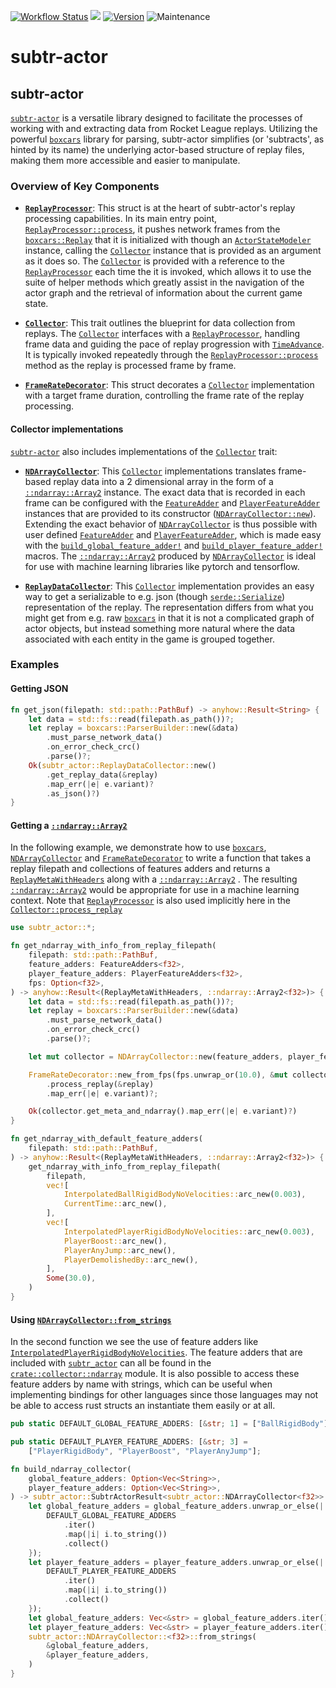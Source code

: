 [![Workflow Status](https://github.com/rlrml/subtr-actor/workflows/main/badge.svg)](https://github.com/rlrml/subtr-actor/actions?query=workflow%3A%22main%22) [![](https://docs.rs/subtr-actor/badge.svg)](https://docs.rs/subtr-actor) [![Version](https://img.shields.io/crates/v/subtr-actor.svg?style=flat-square)](https://crates.io/crates/subtr-actor) ![Maintenance](https://img.shields.io/badge/maintenance-activly--developed-brightgreen.svg)
# subtr-actor

## subtr-actor

[`subtr-actor`][1] is a versatile library designed to facilitate the
processes of working with and extracting data from Rocket League replays.
Utilizing the powerful [`boxcars`][2] library for parsing, subtr-actor
simplifies (or 'subtracts', as hinted by its name) the underlying
actor-based structure of replay files, making them more accessible and
easier to manipulate.

### Overview of Key Components

- **[`ReplayProcessor`][3]**: This struct is at the heart of subtr-actor's
replay processing capabilities. In its main entry point,
[`ReplayProcessor::process`][4], it pushes network frames from the
[`boxcars::Replay`][5] that it is initialized with though an
[`ActorStateModeler`][6] instance, calling the [`Collector`][7] instance that is
provided as an argument as it does so. The [`Collector`][7] is provided with a
reference to the [`ReplayProcessor`][3] each time the it is invoked, which
allows it to use the suite of helper methods which greatly assist in the
navigation of the actor graph and the retrieval of information about the
current game state.

- **[`Collector`][7]**: This trait outlines the blueprint for data collection
from replays. The [`Collector`][7] interfaces with a [`ReplayProcessor`][3],
handling frame data and guiding the pace of replay progression with
[`TimeAdvance`][8]. It is typically invoked repeatedly through the
[`ReplayProcessor::process`][4] method as the replay is processed frame by
frame.

- **[`FrameRateDecorator`][9]**: This struct decorates a [`Collector`][7]
implementation with a target frame duration, controlling the frame rate of
the replay processing.

#### Collector implementations

[`subtr-actor`][1] also includes implementations of the [`Collector`][7] trait:

- **[`NDArrayCollector`][10]**: This [`Collector`][7] implementations translates
frame-based replay data into a 2 dimensional array in the form of a
[`::ndarray::Array2`][11] instance. The exact data that is recorded in each
frame can be configured with the [`FeatureAdder`][12] and [`PlayerFeatureAdder`][13]
instances that are provided to its constructor ([`NDArrayCollector::new`][14]).
Extending the exact behavior of [`NDArrayCollector`][10] is thus possible with
user defined [`FeatureAdder`][12] and [`PlayerFeatureAdder`][13], which is made easy
with the [`build_global_feature_adder!`][15] and [`build_player_feature_adder!`][16]
macros. The [`::ndarray::Array2`][11] produced by [`NDArrayCollector`][10] is ideal
for use with machine learning libraries like pytorch and tensorflow.

- **[`ReplayDataCollector`][17]**: This [`Collector`][7] implementation provides an easy way
to get a serializable to e.g. json (though [`serde::Serialize`][18])
representation of the replay. The representation differs from what you might
get from e.g. raw [`boxcars`][2] in that it is not a complicated graph of actor
objects, but instead something more natural where the data associated with
each entity in the game is grouped together.

### Examples

#### Getting JSON

```rust
fn get_json(filepath: std::path::PathBuf) -> anyhow::Result<String> {
    let data = std::fs::read(filepath.as_path())?;
    let replay = boxcars::ParserBuilder::new(&data)
        .must_parse_network_data()
        .on_error_check_crc()
        .parse()?;
    Ok(subtr_actor::ReplayDataCollector::new()
        .get_replay_data(&replay)
        .map_err(|e| e.variant)?
        .as_json()?)
}
```

#### Getting a [`::ndarray::Array2`][11]

In the following example, we demonstrate how to use [`boxcars`][2],
[`NDArrayCollector`][10] and [`FrameRateDecorator`][9] to write a function that
takes a replay filepath and collections of features adders and returns a
[`ReplayMetaWithHeaders`][19] along with a [`::ndarray::Array2`][11] . The resulting
[`::ndarray::Array2`][11] would be appropriate for use in a machine learning
context. Note that [`ReplayProcessor`][3] is also used implicitly here in the
[`Collector::process_replay`][20]

```rust
use subtr_actor::*;

fn get_ndarray_with_info_from_replay_filepath(
    filepath: std::path::PathBuf,
    feature_adders: FeatureAdders<f32>,
    player_feature_adders: PlayerFeatureAdders<f32>,
    fps: Option<f32>,
) -> anyhow::Result<(ReplayMetaWithHeaders, ::ndarray::Array2<f32>)> {
    let data = std::fs::read(filepath.as_path())?;
    let replay = boxcars::ParserBuilder::new(&data)
        .must_parse_network_data()
        .on_error_check_crc()
        .parse()?;

    let mut collector = NDArrayCollector::new(feature_adders, player_feature_adders);

    FrameRateDecorator::new_from_fps(fps.unwrap_or(10.0), &mut collector)
        .process_replay(&replay)
        .map_err(|e| e.variant)?;

    Ok(collector.get_meta_and_ndarray().map_err(|e| e.variant)?)
}

fn get_ndarray_with_default_feature_adders(
    filepath: std::path::PathBuf,
) -> anyhow::Result<(ReplayMetaWithHeaders, ::ndarray::Array2<f32>)> {
    get_ndarray_with_info_from_replay_filepath(
        filepath,
        vec![
            InterpolatedBallRigidBodyNoVelocities::arc_new(0.003),
            CurrentTime::arc_new(),
        ],
        vec![
            InterpolatedPlayerRigidBodyNoVelocities::arc_new(0.003),
            PlayerBoost::arc_new(),
            PlayerAnyJump::arc_new(),
            PlayerDemolishedBy::arc_new(),
        ],
        Some(30.0),
    )
}
```

#### Using [`NDArrayCollector::from_strings`][21]

In the second function we see the use of feature adders like
[`InterpolatedPlayerRigidBodyNoVelocities`][22]. The feature adders that are
included with [`subtr_actor`][1] can all be found in the
[`crate::collector::ndarray`][23] module. It is also possible to access these
feature adders by name with strings, which can be useful when implementing
bindings for other languages since those languages may not be able to access
rust structs an instantiate them easily or at all.

```rust
pub static DEFAULT_GLOBAL_FEATURE_ADDERS: [&str; 1] = ["BallRigidBody"];

pub static DEFAULT_PLAYER_FEATURE_ADDERS: [&str; 3] =
    ["PlayerRigidBody", "PlayerBoost", "PlayerAnyJump"];

fn build_ndarray_collector(
    global_feature_adders: Option<Vec<String>>,
    player_feature_adders: Option<Vec<String>>,
) -> subtr_actor::SubtrActorResult<subtr_actor::NDArrayCollector<f32>> {
    let global_feature_adders = global_feature_adders.unwrap_or_else(|| {
        DEFAULT_GLOBAL_FEATURE_ADDERS
            .iter()
            .map(|i| i.to_string())
            .collect()
    });
    let player_feature_adders = player_feature_adders.unwrap_or_else(|| {
        DEFAULT_PLAYER_FEATURE_ADDERS
            .iter()
            .map(|i| i.to_string())
            .collect()
    });
    let global_feature_adders: Vec<&str> = global_feature_adders.iter().map(|s| &s[..]).collect();
    let player_feature_adders: Vec<&str> = player_feature_adders.iter().map(|s| &s[..]).collect();
    subtr_actor::NDArrayCollector::<f32>::from_strings(
        &global_feature_adders,
        &player_feature_adders,
    )
}
```

[1]: https://docs.rs/subtr-actor/latest/subtr_actor/
[2]: https://docs.rs/boxcars/latest/boxcars/
[3]: https://docs.rs/subtr-actor/latest/subtr_actor/processor/struct.ReplayProcessor.html
[4]: https://docs.rs/subtr-actor/latest/subtr_actor/processor/struct.ReplayProcessor.html#method.process
[5]: https://docs.rs/boxcars/latest/boxcars/struct.Replay.html
[6]: https://docs.rs/subtr-actor/latest/subtr_actor/actor_state/struct.ActorStateModeler.html
[7]: https://docs.rs/subtr-actor/latest/subtr_actor/collector/trait.Collector.html
[8]: https://docs.rs/subtr-actor/latest/subtr_actor/collector/decorator/struct.TimeAdvance.html
[9]: https://docs.rs/subtr-actor/latest/subtr_actor/collector/decorator/struct.FrameRateDecorator.html
[10]: https://docs.rs/subtr-actor/latest/subtr_actor/collector/ndarray/struct.NDArrayCollector.html
[11]: https://docs.rs/ndarray/latest/ndarray/type.Array2.html
[12]: https://docs.rs/subtr-actor/latest/subtr_actor/collector/ndarray/trait.FeatureAdder.html
[13]: https://docs.rs/subtr-actor/latest/subtr_actor/collector/ndarray/trait.PlayerFeatureAdder.html
[14]: https://docs.rs/subtr-actor/latest/subtr_actor/collector/ndarray/struct.NDArrayCollector.html#method.new
[15]: https://docs.rs/subtr-actor/latest/subtr_actor/macro.build_global_feature_adder.html
[16]: https://docs.rs/subtr-actor/latest/subtr_actor/macro.build_player_feature_adder.html
[17]: https://docs.rs/subtr-actor/latest/subtr_actor/collector/replay_data/struct.ReplayDataCollector.html
[18]: https://docs.rs/serde/latest/serde/trait.Serialize.html
[19]: https://docs.rs/subtr-actor/latest/subtr_actor/collector/ndarray/struct.ReplayMetaWithHeaders.html
[20]: https://docs.rs/subtr-actor/latest/subtr_actor/collector/trait.Collector.html#method.process_replay
[21]: https://docs.rs/subtr-actor/latest/subtr_actor/collector/ndarray/struct.NDArrayCollector.html#method.from_strings
[22]: https://docs.rs/subtr-actor/latest/subtr_actor/collector/ndarray/struct.InterpolatedPlayerRigidBodyNoVelocities.html
[23]: https://docs.rs/subtr-actor/latest/subtr_actor/collector/ndarray/index.html
